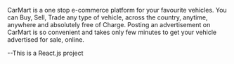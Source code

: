 CarMart is a one stop e-commerce platform for your favourite vehicles. You can Buy, Sell, Trade any type of vehicle, across the country, anytime, anywhere and absolutely free of Charge. Posting an advertisement on CarMart is so convenient and takes only few minutes to get your vehicle advertised for sale, online.

--This is a React.js project
